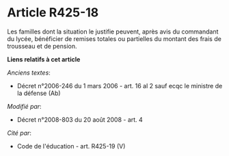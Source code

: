 # Article R425-18

Les familles dont la situation le justifie peuvent, après avis du commandant du lycée, bénéficier de remises totales ou
partielles du montant des frais de trousseau et de pension.

**Liens relatifs à cet article**

_Anciens textes_:

  - Décret n°2006-246 du 1 mars 2006 - art. 16 al 2 sauf ecqc le ministre de la défense (Ab)

_Modifié par_:

  - Décret n°2008-803 du 20 août 2008 - art. 4

_Cité par_:

  - Code de l'éducation - art. R425-19 (V)
